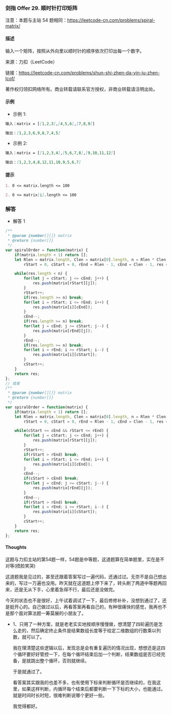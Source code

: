 ### 剑指 Offer 29. 顺时针打印矩阵

注意：本题与主站 54 题相同：https://leetcode-cn.com/problems/spiral-matrix/

#### 描述

输入一个矩阵，按照从外向里以顺时针的顺序依次打印出每一个数字。

来源：力扣（LeetCode）

链接：https://leetcode-cn.com/problems/shun-shi-zhen-da-yin-ju-zhen-lcof/

著作权归领扣网络所有。商业转载请联系官方授权，非商业转载请注明出处。

#### 示例

+ 示例 1:
```md
输入：matrix = [[1,2,3],[4,5,6],[7,8,9]]

输出：[1,2,3,6,9,8,7,4,5]
```
+ 示例 2:
```md
输入：matrix = [[1,2,3,4],[5,6,7,8],[9,10,11,12]]

输出：[1,2,3,4,8,12,11,10,9,5,6,7]
```


#### 提示
```md
1. 0 <= matrix.length <= 100

2. 0 <= matrix[i].length <= 100
```

### 解答

+ 解答 1
```js
/**
 * @param {number[][]} matrix
 * @return {number[]}
 */
var spiralOrder = function(matrix) {
    if(matrix.length < 1) return [];
    let Rlen = matrix.length, Clen = matrix[0].length, n = Rlen * Clen,
        rStart = 0, cStart = 0, rEnd = Rlen - 1, cEnd = Clen - 1, res = [];

    while(res.length < n) {
        for(let j = cStart; j <= cEnd; j++) {
            res.push(matrix[rStart][j]);
        }
        rStart++;
        if(res.length >= n) break;
        for(let i = rStart; i <= rEnd; i++) {
            res.push(matrix[i][cEnd]);
        }
        cEnd--;
        if(res.length >= n) break;
        for(let j = cEnd; j >= cStart; j--) {
            res.push(matrix[rEnd][j]);
        }
        rEnd--;
        if(res.length >= n) break;
        for(let i = rEnd; i >= rStart; i--) {
            res.push(matrix[i][cStart]);
        }
        cStart++;
    }
    return res;
};
// 或者
/**
 * @param {number[][]} matrix
 * @return {number[]}
 */
var spiralOrder = function(matrix) {
    if(matrix.length < 1) return [];
    let Rlen = matrix.length, Clen = matrix[0].length, n = Rlen * Clen,
        rStart = 0, cStart = 0, rEnd = Rlen - 1, cEnd = Clen - 1, res = [];

    while(cStart <= cEnd && rStart <= rEnd) {
        for(let j = cStart; j <= cEnd; j++) {
            res.push(matrix[rStart][j]);
        }
        rStart++;
        if(rStart > rEnd) break;
        for(let i = rStart; i <= rEnd; i++) {
            res.push(matrix[i][cEnd]);
        }
        cEnd--;
        if(cStart > cEnd) break;
        for(let j = cEnd; j >= cStart; j--) {
            res.push(matrix[rEnd][j]);
        }
        rEnd--;
        if(rStart > rEnd) break;
        for(let i = rEnd; i >= rStart; i--) {
            res.push(matrix[i][cStart]);
        }
        cStart++;
    }
    return res;
};
```

#### Thoughts

这题与力扣主站的第54题一样，54题是中等题，这道题算在简单题里，实在是不对等(捂脸笑哭)

这道题我是见过的，甚至还跟着答案写过一遍代码，还通过过。无奈不是自己想出来的，写过一万遍也没用。昨天就在这道题上停下来了，转头刷了两道中等题再回来，还是无从下手，心里着急得不行，最后还是没做完。

今天的状态也不是很好，上午试着调试了一下，最后修修补补，没想到通过了，还是挺开心的。自己做过以后，再看答案再看自己的，有种很痛快的感觉，我再也不是那个面对算法题一筹莫展的小朋友了。

+ 1、只用了一种方案，就是老老实实地按顺序慢慢做，想清楚了四轮遍历是怎么走的，然后确定终止条件是结果数组长度等于给定二维数组的行数乘以列数，就可以了。

  我在理清楚这些逻辑以后，发现总是会有重复遍历的情况出现，想想还是这四个循环要好好管控一下，在每个循环结束后加一个判断，结果数组是否已经完备，是就跳出整个循环，否则就继续。

  于是就通过了。

  看答案其实跟我的也差不多，也有使用下标来判断循环是否继续的，在我这里，如果这样判断，内循环每个结束后都要判断一下下标的大小，也能通过。就是时间时长时短，很难判断说哪个更好一些。

  我觉得都好。